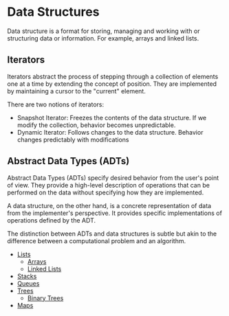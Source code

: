 # Data Structures

Data structure is a format for storing, managing and working with or structuring data or information. For example, arrays and linked lists.

## Iterators

Iterators abstract the process of stepping through a collection of elements one at a time by extending the concept of position. They are implemented by maintaining a cursor to the "current" element.

There are two notions of iterators:
- Snapshot Iterator: Freezes the contents of the data structure. If we modify the collection, behavior becomes unpredictable.
- Dynamic Iterator: Follows changes to the data structure. Behavior changes predictably with modifications

## Abstract Data Types (ADTs)

Abstract Data Types (ADTs) specify desired behavior from the user's point of view. They provide a high-level description of operations that can be performed on the data without specifying how they are implemented.

A data structure, on the other hand, is a concrete representation of data from the implementer's perspective. It provides specific implementations of operations defined by the ADT.

The distinction between ADTs and data structures is subtle but akin to the difference between a computational problem and an algorithm.

- [Lists](lists.md)
    - [Arrays](arrays.md)
    - [Linked Lists](linked-lists.md)
- [Stacks](stacks.md)
- [Queues](queues.md)
- [Trees](trees.md)
    - [Binary Trees](binary-trees.md)
- [Maps](maps.md)